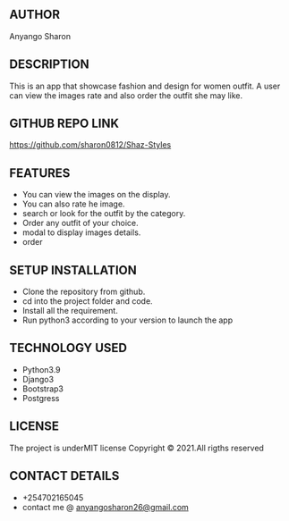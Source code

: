 ## AUTHOR
   Anyango Sharon

## DESCRIPTION
   This is an app that showcase fashion and design for women outfit. A user can view the images rate and also order the outfit she may like.

## GITHUB REPO LINK
   https://github.com/sharon0812/Shaz-Styles

## FEATURES
* You can view the images on the display.
* You can also rate he image.
* search or look for the outfit by the category.
* Order any outfit of your choice.
* modal to display images details.
* order

## SETUP INSTALLATION
*  Clone the repository from github.
*  cd into the project folder and code.
*  Install all the requirement.
*  Run python3 according to your version to launch the app

## TECHNOLOGY USED
*  Python3.9
*  Django3
*  Bootstrap3
*  Postgress

## LICENSE
   The project is underMIT license Copyright © 2021.All rigths reserved


## CONTACT DETAILS
*  +254702165045
*  contact me @ anyangosharon26@gmail.com